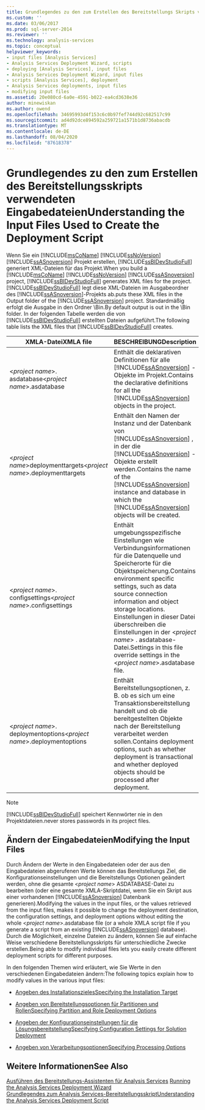 ```yaml
---
title: Grundlegendes zu den zum Erstellen des Bereitstellungs Skripts verwendeten Eingabedateien | Microsoft-Dokumentation
ms.custom: ''
ms.date: 03/06/2017
ms.prod: sql-server-2014
ms.reviewer: ''
ms.technology: analysis-services
ms.topic: conceptual
helpviewer_keywords:
- input files [Analysis Services]
- Analysis Services Deployment Wizard, scripts
- deploying [Analysis Services], input files
- Analysis Services Deployment Wizard, input files
- scripts [Analysis Services], deployment
- Analysis Services deployments, input files
- modifying input files
ms.assetid: 20e080cd-6a0e-4591-b022-ea4cd3638e36
author: minewiskan
ms.author: owend
ms.openlocfilehash: 34695993d4f153c6c0b97fef744d92c682517c99
ms.sourcegitcommit: ad4d92dce894592a259721a1571b1d8736abacdb
ms.translationtype: MT
ms.contentlocale: de-DE
ms.lasthandoff: 08/04/2020
ms.locfileid: "87618378"
---
```

# <a name="understanding-the-input-files-used-to-create-the-deployment-script"></a><span data-ttu-id="9efc8-102">Grundlegendes zu den zum Erstellen des Bereitstellungsskripts verwendeten Eingabedateien</span><span class="sxs-lookup"><span data-stu-id="9efc8-102">Understanding the Input Files Used to Create the Deployment Script</span></span>
  <span data-ttu-id="9efc8-103">Wenn Sie ein [!INCLUDE[msCoName](../../includes/msconame-md.md)] [!INCLUDE[ssNoVersion](../../includes/ssnoversion-md.md)] [!INCLUDE[ssASnoversion](../../includes/ssasnoversion-md.md)] Projekt erstellen, [!INCLUDE[ssBIDevStudioFull](../../includes/ssbidevstudiofull-md.md)] generiert XML-Dateien für das Projekt.</span><span class="sxs-lookup"><span data-stu-id="9efc8-103">When you build a [!INCLUDE[msCoName](../../includes/msconame-md.md)] [!INCLUDE[ssNoVersion](../../includes/ssnoversion-md.md)] [!INCLUDE[ssASnoversion](../../includes/ssasnoversion-md.md)] project, [!INCLUDE[ssBIDevStudioFull](../../includes/ssbidevstudiofull-md.md)] generates XML files for the project.</span></span> [!INCLUDE[ssBIDevStudioFull](../../includes/ssbidevstudiofull-md.md)] <span data-ttu-id="9efc8-104">legt diese XML-Dateien im Ausgabeordner des [!INCLUDE[ssASnoversion](../../includes/ssasnoversion-md.md)]-Projekts ab.</span><span class="sxs-lookup"><span data-stu-id="9efc8-104">puts these XML files in the Output folder of the [!INCLUDE[ssASnoversion](../../includes/ssasnoversion-md.md)] project.</span></span> <span data-ttu-id="9efc8-105">Standardmäßig erfolgt die Ausgabe in den Ordner \Bin.</span><span class="sxs-lookup"><span data-stu-id="9efc8-105">By default output is out in the \Bin folder.</span></span> <span data-ttu-id="9efc8-106">In der folgenden Tabelle werden die von [!INCLUDE[ssBIDevStudioFull](../../includes/ssbidevstudiofull-md.md)] erstellten Dateien aufgeführt.</span><span class="sxs-lookup"><span data-stu-id="9efc8-106">The following table lists the XML files that [!INCLUDE[ssBIDevStudioFull](../../includes/ssbidevstudiofull-md.md)] creates.</span></span>  
  
|<span data-ttu-id="9efc8-107">XMLA-Datei</span><span class="sxs-lookup"><span data-stu-id="9efc8-107">XMLA file</span></span>|<span data-ttu-id="9efc8-108">BESCHREIBUNG</span><span class="sxs-lookup"><span data-stu-id="9efc8-108">Description</span></span>|  
|---------------|-----------------|  
|<span data-ttu-id="9efc8-109">\<*project name*>. asdatabase</span><span class="sxs-lookup"><span data-stu-id="9efc8-109">\<*project name*>.asdatabase</span></span>|<span data-ttu-id="9efc8-110">Enthält die deklarativen Definitionen für alle [!INCLUDE[ssASnoversion](../../includes/ssasnoversion-md.md)] -Objekte im Projekt.</span><span class="sxs-lookup"><span data-stu-id="9efc8-110">Contains the declarative definitions for all the [!INCLUDE[ssASnoversion](../../includes/ssasnoversion-md.md)] objects in the project.</span></span>|  
|<span data-ttu-id="9efc8-111">\<*project name*>deploymenttargets</span><span class="sxs-lookup"><span data-stu-id="9efc8-111">\<*project name*>.deploymenttargets</span></span>|<span data-ttu-id="9efc8-112">Enthält den Namen der Instanz und der Datenbank von [!INCLUDE[ssASnoversion](../../includes/ssasnoversion-md.md)] , in der die [!INCLUDE[ssASnoversion](../../includes/ssasnoversion-md.md)] -Objekte erstellt werden.</span><span class="sxs-lookup"><span data-stu-id="9efc8-112">Contains the name of the [!INCLUDE[ssASnoversion](../../includes/ssasnoversion-md.md)] instance and database in which the [!INCLUDE[ssASnoversion](../../includes/ssasnoversion-md.md)] objects will be created.</span></span>|  
|<span data-ttu-id="9efc8-113">\<*project name*>. configsettings</span><span class="sxs-lookup"><span data-stu-id="9efc8-113">\<*project name*>.configsettings</span></span>|<span data-ttu-id="9efc8-114">Enthält umgebungsspezifische Einstellungen wie Verbindungsinformationen für die Datenquelle und Speicherorte für die Objektspeicherung.</span><span class="sxs-lookup"><span data-stu-id="9efc8-114">Contains environment specific settings, such as data source connection information and object storage locations.</span></span> <span data-ttu-id="9efc8-115">Einstellungen in dieser Datei überschreiben die Einstellungen in der \<*project name*> . asdatabase-Datei.</span><span class="sxs-lookup"><span data-stu-id="9efc8-115">Settings in this file override settings in the \<*project name*>.asdatabase file.</span></span>|  
|<span data-ttu-id="9efc8-116">\<*project name*>. deploymentoptions</span><span class="sxs-lookup"><span data-stu-id="9efc8-116">\<*project name*>.deploymentoptions</span></span>|<span data-ttu-id="9efc8-117">Enthält Bereitstellungsoptionen, z. B. ob es sich um eine Transaktionsbereitstellung handelt und ob die bereitgestellten Objekte nach der Bereitstellung verarbeitet werden sollen.</span><span class="sxs-lookup"><span data-stu-id="9efc8-117">Contains deployment options, such as whether deployment is transactional and whether deployed objects should be processed after deployment.</span></span>|  
  
> [!NOTE]  
>  [!INCLUDE[ssBIDevStudioFull](../../includes/ssbidevstudiofull-md.md)] <span data-ttu-id="9efc8-118">speichert Kennwörter nie in den Projektdateien.</span><span class="sxs-lookup"><span data-stu-id="9efc8-118">never stores passwords in its project files.</span></span>  
  
## <a name="modifying-the-input-files"></a><span data-ttu-id="9efc8-119">Ändern der Eingabedateien</span><span class="sxs-lookup"><span data-stu-id="9efc8-119">Modifying the Input Files</span></span>  
 <span data-ttu-id="9efc8-120">Durch Ändern der Werte in den Eingabedateien oder der aus den Eingabedateien abgerufenen Werte können das Bereitstellungs Ziel, die Konfigurationseinstellungen und die Bereitstellungs Optionen geändert werden, ohne die gesamte \<*project name*> ASDATABASE-Datei zu bearbeiten (oder eine gesamte XMLA-Skriptdatei, wenn Sie ein Skript aus einer vorhandenen [!INCLUDE[ssASnoversion](../../includes/ssasnoversion-md.md)] Datenbank generieren).</span><span class="sxs-lookup"><span data-stu-id="9efc8-120">Modifying the values in the input files, or the values retrieved from the input files, makes it possible to change the deployment destination, the configuration settings, and deployment options without editing the whole \<*project name*>.asdatabase file (or a whole XMLA script file if you generate a script from an existing [!INCLUDE[ssASnoversion](../../includes/ssasnoversion-md.md)] database).</span></span> <span data-ttu-id="9efc8-121">Durch die Möglichkeit, einzelne Dateien zu ändern, können Sie auf einfache Weise verschiedene Bereitstellungsskripts für unterschiedliche Zwecke erstellen.</span><span class="sxs-lookup"><span data-stu-id="9efc8-121">Being able to modify individual files lets you easily create different deployment scripts for different purposes.</span></span>  
  
 <span data-ttu-id="9efc8-122">In den folgenden Themen wird erläutert, wie Sie Werte in den verschiedenen Eingabedateien ändern:</span><span class="sxs-lookup"><span data-stu-id="9efc8-122">The following topics explain how to modify values in the various input files:</span></span>  
  
-   [<span data-ttu-id="9efc8-123">Angeben des Installationszieles</span><span class="sxs-lookup"><span data-stu-id="9efc8-123">Specifying the Installation Target</span></span>](deployment-script-files-specifying-the-installation-target.md)  
  
-   [<span data-ttu-id="9efc8-124">Angeben von Bereitstellungsoptionen für Partitionen und Rollen</span><span class="sxs-lookup"><span data-stu-id="9efc8-124">Specifying Partition and Role Deployment Options</span></span>](deployment-script-files-partition-and-role-deployment-options.md)  
  
-   [<span data-ttu-id="9efc8-125">Angeben der Konfigurationseinstellungen für die Lösungsbereitstellung</span><span class="sxs-lookup"><span data-stu-id="9efc8-125">Specifying Configuration Settings for Solution Deployment</span></span>](deployment-script-files-solution-deployment-config-settings.md)  
  
-   [<span data-ttu-id="9efc8-126">Angeben von Verarbeitungsoptionen</span><span class="sxs-lookup"><span data-stu-id="9efc8-126">Specifying Processing Options</span></span>](deployment-script-files-specifying-processing-options.md)  
  
## <a name="see-also"></a><span data-ttu-id="9efc8-127">Weitere Informationen</span><span class="sxs-lookup"><span data-stu-id="9efc8-127">See Also</span></span>  
 <span data-ttu-id="9efc8-128">[Ausführen des Bereitstellungs-Assistenten für Analysis Services](running-the-analysis-services-deployment-wizard.md) </span><span class="sxs-lookup"><span data-stu-id="9efc8-128">[Running the Analysis Services Deployment Wizard](running-the-analysis-services-deployment-wizard.md) </span></span>  
 [<span data-ttu-id="9efc8-129">Grundlegendes zum Analysis Services-Bereitstellungsskript</span><span class="sxs-lookup"><span data-stu-id="9efc8-129">Understanding the Analysis Services Deployment Script</span></span>](understanding-the-analysis-services-deployment-script.md)  
  
  
